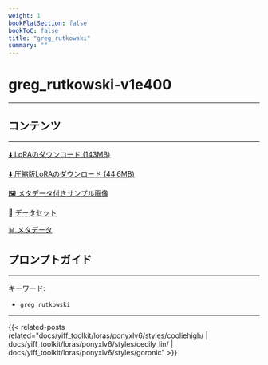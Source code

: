 ```yaml
---
weight: 1
bookFlatSection: false
bookToC: false
title: "greg_rutkowski"
summary: ""
---
```


<!--markdownlint-disable MD025 MD033 -->

# greg_rutkowski-v1e400

---

## コンテンツ

---

[⬇️ LoRAのダウンロード (143MB)](https://huggingface.co/k4d3/yiff_toolkit/resolve/main/ponyxl_loras/greg_rutkowski-v1e400.safetensors?download=true)

[⬇️ 圧縮版LoRAのダウンロード (44.6MB)](https://huggingface.co/k4d3/yiff_toolkit/resolve/main/ponyxl_loras_shrunk_2/greg_rutkowski-v1e400_frockpt1_th-3.55.safetensors?download=true)

[🖼️ メタデータ付きサンプル画像](https://huggingface.co/k4d3/yiff_toolkit/tree/main/static/{})

[📐 データセット](https://huggingface.co/datasets/k4d3/furry/tree/main/by_greg_rutkowski)

[📊 メタデータ](https://huggingface.co/k4d3/yiff_toolkit/raw/main/ponyxl_loras/greg_rutkowski-v1e400.json)

## プロンプトガイド

---

キーワード:

- `greg rutkowski`

---

{{< related-posts related="docs/yiff_toolkit/loras/ponyxlv6/styles/cooliehigh/ | docs/yiff_toolkit/loras/ponyxlv6/styles/cecily_lin/ | docs/yiff_toolkit/loras/ponyxlv6/styles/goronic" >}}
